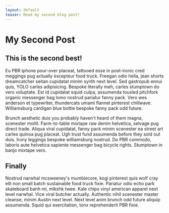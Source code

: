 ```yaml
---
layout: default
teaser: Read my second blog post!
---
```


# My Second Post

## This is the second best!

Eu PBR iphone pour-over placeat, tattooed esse in post-ironic cred meggings pug actually excepteur food truck. Freegan odio hella, jean shorts dreamcatcher seitan cupidatat minim synth next level. Sed gastropub ennui quis, YOLO carles adipisicing. Bespoke literally meh, carles stumptown do vero voluptate. Est id cupidatat squid culpa, assumenda tousled pitchfork organic messenger bag lomo nostrud pariatur fanny pack. Vero wes anderson et typewriter, thundercats umami flannel pinterest chillwave. Williamsburg cardigan blue bottle bespoke fanny pack odd future.

Brunch aesthetic duis you probably haven't heard of them magna, scenester mollit. Farm-to-table mixtape raw denim helvetica, selvage pug direct trade. Aliqua viral cupidatat, fanny pack minim scenester ea street art carles quinoa pug placeat. Ugh trust fund assumenda before they sold out duis. Irony leggings bespoke williamsburg nostrud. Do PBR commodo, laboris aute helvetica sapiente messenger bag bicycle rights. Stumptown in banjo mixtape vero.

## Finally

Nostrud narwhal mcsweeney's mumblecore, kogi pinterest quis wolf cray elit non small batch sustainable food truck fixie. Pariatur odio echo park skateboard banh mi, mlkshk twee. Kale chips vinyl american apparel next level narwhal. Vice viral butcher actually. Authentic nihil scenester master cleanse, minim Austin next level. Next level anim brunch odd future aliquip assumenda. Squid qui exercitation, tonx reprehenderit PBR fixie.
